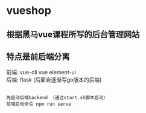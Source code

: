 # vueshop

## 根据黑马vue课程所写的后台管理网站
## 特点是前后端分离  
前端: vue-cli vue element-ui  
后端: flask (后面会逐渐写go版本的后端)
```

先启动后端backend （通过start.sh脚本启动） 
前端启动命令 npm run serve
